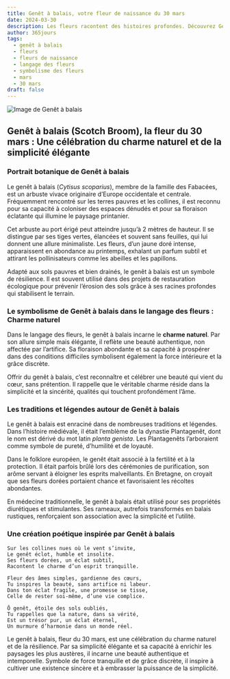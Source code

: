 ```yaml
---
title: Genêt à balais, votre fleur de naissance du 30 mars
date: 2024-03-30
description: Les fleurs racontent des histoires profondes. Découvrez Genêt à balais, votre fleur de naissance du 30 mars, ses symboles et récits fascinants. Plongez dans sa signification et son langage unique dans l'art floral.
author: 365jours
tags:
  - genêt à balais
  - fleurs
  - fleurs de naissance
  - langage des fleurs
  - symbolisme des fleurs
  - mars
  - 30 mars
draft: false
---
```



![Image de Genêt à balais](https://cdn.pixabay.com/photo/2016/09/29/21/37/broom-1703873_960_720.jpg#center)


## Genêt à balais (Scotch Broom), la fleur du 30 mars : Une célébration du charme naturel et de la simplicité élégante

### Portrait botanique de Genêt à balais

Le genêt à balais (_Cytisus scoparius_), membre de la famille des Fabacées, est un arbuste vivace originaire d’Europe occidentale et centrale. Fréquemment rencontré sur les terres pauvres et les collines, il est reconnu pour sa capacité à coloniser des espaces dénudés et pour sa floraison éclatante qui illumine le paysage printanier.

Cet arbuste au port érigé peut atteindre jusqu’à 2 mètres de hauteur. Il se distingue par ses tiges vertes, élancées et souvent sans feuilles, qui lui donnent une allure minimaliste. Les fleurs, d’un jaune doré intense, apparaissent en abondance au printemps, exhalant un parfum subtil et attirant les pollinisateurs comme les abeilles et les papillons.

Adapté aux sols pauvres et bien drainés, le genêt à balais est un symbole de résilience. Il est souvent utilisé dans des projets de restauration écologique pour prévenir l’érosion des sols grâce à ses racines profondes qui stabilisent le terrain.

### Le symbolisme de Genêt à balais dans le langage des fleurs : Charme naturel

Dans le langage des fleurs, le genêt à balais incarne le **charme naturel**. Par son allure simple mais élégante, il reflète une beauté authentique, non affectée par l’artifice. Sa floraison abondante et sa capacité à prospérer dans des conditions difficiles symbolisent également la force intérieure et la grâce discrète.

Offrir du genêt à balais, c’est reconnaître et célébrer une beauté qui vient du cœur, sans prétention. Il rappelle que le véritable charme réside dans la simplicité et la sincérité, qualités qui touchent profondément l’âme.

### Les traditions et légendes autour de Genêt à balais

Le genêt à balais est enraciné dans de nombreuses traditions et légendes. Dans l’histoire médiévale, il était l’emblème de la dynastie Plantagenêt, dont le nom est dérivé du mot latin _planta genista_. Les Plantagenêts l’arboraient comme symbole de pureté, d’humilité et de loyauté.

Dans le folklore européen, le genêt était associé à la fertilité et à la protection. Il était parfois brûlé lors des cérémonies de purification, son arôme servant à éloigner les esprits malveillants. En Bretagne, on croyait que ses fleurs dorées portaient chance et favorisaient les récoltes abondantes.

En médecine traditionnelle, le genêt à balais était utilisé pour ses propriétés diurétiques et stimulantes. Ses rameaux, autrefois transformés en balais rustiques, renforçaient son association avec la simplicité et l’utilité.

### Une création poétique inspirée par Genêt à balais

```
Sur les collines nues où le vent s’invite,  
Le genêt éclot, humble et insolite.  
Ses fleurs dorées, un éclat subtil,  
Racontent le charme d’un esprit tranquille.  

Fleur des âmes simples, gardienne des cœurs,  
Tu inspires la beauté, sans artifice ni labeur.  
Dans ton éclat fragile, une promesse se tisse,  
Celle de rester soi-même, d’une vie complice.  

Ô genêt, étoile des sols oubliés,  
Tu rappelles que la nature, dans sa vérité,  
Est un trésor pur, un éclat éternel,  
Un murmure d’harmonie dans un monde réel.  
```

Le genêt à balais, fleur du 30 mars, est une célébration du charme naturel et de la résilience. Par sa simplicité élégante et sa capacité à enrichir les paysages les plus austères, il incarne une beauté authentique et intemporelle. Symbole de force tranquille et de grâce discrète, il inspire à cultiver une existence sincère et à embrasser la puissance de la simplicité.


